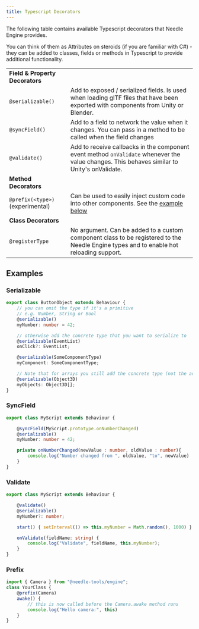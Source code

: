 ```yaml
---
title: Typescript Decorators
---
```


The following table contains available Typescript decorators that Needle Engine provides.  
 
You can think of them as Attributes on steroids (if you are familiar with C#) - they can be added to classes, fields or methods in Typescript to provide additional functionality. 

|  |  | 
| --- | --- |
| **Field & Property Decorators** | |
| `@serializable()` | Add to exposed / serialized fields. Is used when loading glTF files that have been exported with components from Unity or Blender. |
| `@syncField()` | Add to a field to network the value when it changes. You can pass in a method to be called when the field changes |
| `@validate()` | Add to receive callbacks in the component event method `onValidate` whenever the value changes. This behaves similar to Unity's onValidate. |
| **Method Decorators** | |
| `@prefix(<type>)` (experimental) | Can be used to easily inject custom code into other components. See the [example below](#prefix) |
| **Class Decorators** | |
| `@registerType` | No argument. Can be added to a custom component class to be registered to the Needle Engine types and to enable hot reloading support. |


## Examples


### Serializable

```ts
export class ButtonObject extends Behaviour {
    // you can omit the type if it's a primitive 
    // e.g. Number, String or Bool
    @serializable()
    myNumber: number = 42;

    // otherwise add the concrete type that you want to serialize to
    @serializable(EventList)
    onClick?: EventList;

    @serializable(SomeComponentType)
    myComponent: SomeComponentType;

    // Note that for arrays you still add the concrete type (not the array)
    @serializable(Object3D)
    myObjects: Object3D[];
}
```


### SyncField
```ts
export class MyScript extends Behaviour {

    @syncField(MyScript.prototype.onNumberChanged)
    @serializable()
    myNumber: number = 42;

    private onNumberChanged(newValue : number, oldValue : number){
        console.log("Number changed from ", oldValue, "to", newValue)
    }
}
```


### Validate
```ts
export class MyScript extends Behaviour {

    @validate()
    @serializable()
    myNumber?: number;

    start() { setInterval(() => this.myNumber = Math.random(), 1000) }

    onValidate(fieldName: string) {
        console.log("Validate", fieldName, this.myNumber);
    }
}
```


### Prefix
```ts
import { Camera } from "@needle-tools/engine";
class YourClass {
    @prefix(Camera)
    awake() {
        // this is now called before the Camera.awake method runs
        console.log("Hello camera:", this)
    }
}
```